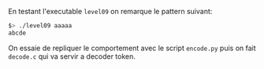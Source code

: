 En testant l'executable `level09` on remarque le pattern suivant:

```sh
$> ./level09 aaaaa
abcde
```

On essaie de repliquer le comportement avec le script `encode.py` puis on fait `decode.c` qui va servir a decoder token. 



